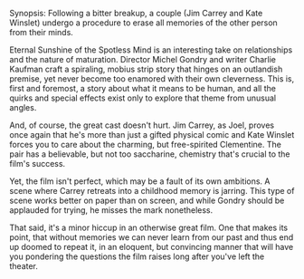 Synopsis: Following a bitter breakup, a couple (Jim Carrey and Kate Winslet) undergo a procedure to erase all memories of the other person from their minds. 

Eternal Sunshine of the Spotless Mind is an interesting take on relationships and the nature of maturation. Director Michel Gondry and writer Charlie Kaufman craft a spiraling, mobius strip story that hinges on an outlandish premise, yet never become too enamored with their own cleverness. This is, first and foremost, a story about what it means to be human, and all the quirks and special effects exist only to explore that theme from unusual angles.

And, of course, the great cast doesn't hurt. Jim Carrey, as Joel, proves once again that he's more than just a gifted physical comic and Kate Winslet forces you to care about the charming, but free-spirited Clementine. The pair has a believable, but not too saccharine, chemistry that's crucial to the film's success. 

Yet, the film isn't perfect, which may be a fault of its own ambitions. A scene where Carrey retreats into a childhood memory is jarring. This type of scene works better on paper than on screen, and while Gondry should be applauded for trying, he misses the mark nonetheless.

That said, it's a minor hiccup in an otherwise great film. One that makes its point, that without memories we can never learn from our past and thus end up doomed to repeat it, in an eloquent, but convincing manner that will have you pondering the questions the film raises long after you've left the theater.
